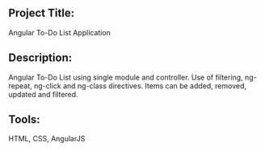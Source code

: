 ## Project Title: 
Angular To-Do List Application

## Description: 
Angular To-Do List using single module and controller. Use of filtering, ng-repeat, ng-click and ng-class directives. Items can be added, removed, updated and filtered.

## Tools: 
HTML, CSS, AngularJS
